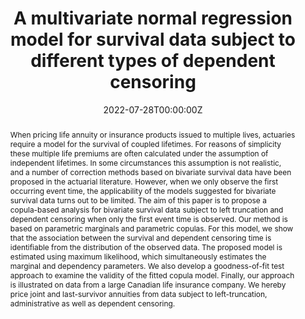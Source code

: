 ---
title: "A multivariate normal regression model for survival data subject to different types of dependent censoring"
author_notes: ''
date: "2022-07-28T00:00:00Z"
authors:
- admin
- Ingrid Van Keilegom
- Katrien Antonio
doi: 10.1016/j.insmatheco.2022.07.011
featured: true
image:
  caption: ''
  focal_point: ''
  preview_only: false
projects: []
publication: "*Insurance: Mathematics and Economics,* 107, 1--21"
publication_short: ''
publication_types: "article-journal"
publishDate: "2022-07-28T00:00:00Z"
slides: ''
summary: ''
tags: Source Themes
abstract: "When pricing life annuity or insurance products issued to multiple lives,
  actuaries require a model for the survival of coupled lifetimes. For reasons of
  simplicity these multiple life premiums are often calculated under the assumption
  of independent lifetimes. In some circumstances this assumption is not realistic,
  and a number of correction methods based on bivariate survival data have been proposed
  in the actuarial literature. However, when we only observe the first occurring event
  time, the applicability of the models suggested for bivariate survival data turns
  out to be limited. The aim of this paper is to propose a copula-based analysis for
  bivariate survival data subject to left truncation and dependent censoring when
  only the first event time is observed. Our method is based on parametric marginals
  and parametric copulas. For this model, we show that the association between the
  survival and dependent censoring time is identifiable from the distribution of the
  observed data. The proposed model is estimated using maximum likelihood, which simultaneously
  estimates the marginal and dependency parameters. We also develop a goodness-of-fit
  test approach to examine the validity of the fitted copula model. Finally, our approach
  is illustrated on data from a large Canadian life insurance company. We hereby price
  joint and last-survivor annuities from data subject to left-truncation, administrative
  as well as dependent censoring."
url_code: ''
url_dataset: ''
url_pdf: https://doi.org/10.1016/j.insmatheco.2022.07.011
url_poster: ''
url_project: ''
url_slides: ''
url_source: ''
url_video: ''
---